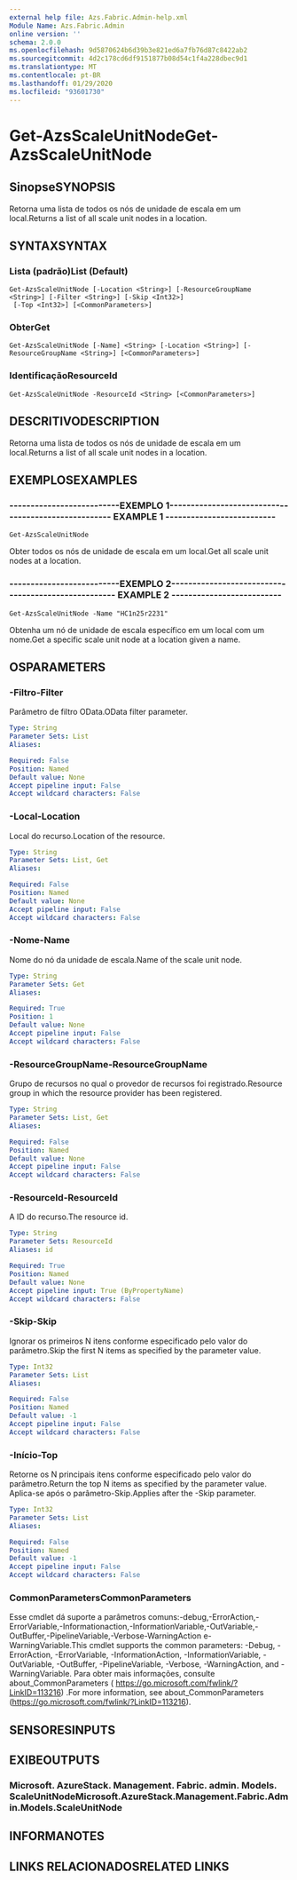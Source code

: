 ```yaml
---
external help file: Azs.Fabric.Admin-help.xml
Module Name: Azs.Fabric.Admin
online version: ''
schema: 2.0.0
ms.openlocfilehash: 9d5870624b6d39b3e821ed6a7fb76d87c8422ab2
ms.sourcegitcommit: 4d2c178cd6df9151877b08d54c1f4a228dbec9d1
ms.translationtype: MT
ms.contentlocale: pt-BR
ms.lasthandoff: 01/29/2020
ms.locfileid: "93601730"
---
```

# <span data-ttu-id="63ddf-101">Get-AzsScaleUnitNode</span><span class="sxs-lookup"><span data-stu-id="63ddf-101">Get-AzsScaleUnitNode</span></span>

## <span data-ttu-id="63ddf-102">Sinopse</span><span class="sxs-lookup"><span data-stu-id="63ddf-102">SYNOPSIS</span></span>
<span data-ttu-id="63ddf-103">Retorna uma lista de todos os nós de unidade de escala em um local.</span><span class="sxs-lookup"><span data-stu-id="63ddf-103">Returns a list of all scale unit nodes in a location.</span></span>

## <span data-ttu-id="63ddf-104">SYNTAX</span><span class="sxs-lookup"><span data-stu-id="63ddf-104">SYNTAX</span></span>

### <span data-ttu-id="63ddf-105">Lista (padrão)</span><span class="sxs-lookup"><span data-stu-id="63ddf-105">List (Default)</span></span>
```
Get-AzsScaleUnitNode [-Location <String>] [-ResourceGroupName <String>] [-Filter <String>] [-Skip <Int32>]
 [-Top <Int32>] [<CommonParameters>]
```

### <span data-ttu-id="63ddf-106">Obter</span><span class="sxs-lookup"><span data-stu-id="63ddf-106">Get</span></span>
```
Get-AzsScaleUnitNode [-Name] <String> [-Location <String>] [-ResourceGroupName <String>] [<CommonParameters>]
```

### <span data-ttu-id="63ddf-107">Identificação</span><span class="sxs-lookup"><span data-stu-id="63ddf-107">ResourceId</span></span>
```
Get-AzsScaleUnitNode -ResourceId <String> [<CommonParameters>]
```

## <span data-ttu-id="63ddf-108">DESCRITIVO</span><span class="sxs-lookup"><span data-stu-id="63ddf-108">DESCRIPTION</span></span>
<span data-ttu-id="63ddf-109">Retorna uma lista de todos os nós de unidade de escala em um local.</span><span class="sxs-lookup"><span data-stu-id="63ddf-109">Returns a list of all scale unit nodes in a location.</span></span>

## <span data-ttu-id="63ddf-110">EXEMPLOS</span><span class="sxs-lookup"><span data-stu-id="63ddf-110">EXAMPLES</span></span>

### <span data-ttu-id="63ddf-111">--------------------------EXEMPLO 1--------------------------</span><span class="sxs-lookup"><span data-stu-id="63ddf-111">-------------------------- EXAMPLE 1 --------------------------</span></span>
```
Get-AzsScaleUnitNode
```

<span data-ttu-id="63ddf-112">Obter todos os nós de unidade de escala em um local.</span><span class="sxs-lookup"><span data-stu-id="63ddf-112">Get all scale unit nodes at a location.</span></span>

### <span data-ttu-id="63ddf-113">--------------------------EXEMPLO 2--------------------------</span><span class="sxs-lookup"><span data-stu-id="63ddf-113">-------------------------- EXAMPLE 2 --------------------------</span></span>
```
Get-AzsScaleUnitNode -Name "HC1n25r2231"
```

<span data-ttu-id="63ddf-114">Obtenha um nó de unidade de escala específico em um local com um nome.</span><span class="sxs-lookup"><span data-stu-id="63ddf-114">Get a specific scale unit node at a location given a name.</span></span>

## <span data-ttu-id="63ddf-115">OS</span><span class="sxs-lookup"><span data-stu-id="63ddf-115">PARAMETERS</span></span>

### <span data-ttu-id="63ddf-116">-Filtro</span><span class="sxs-lookup"><span data-stu-id="63ddf-116">-Filter</span></span>
<span data-ttu-id="63ddf-117">Parâmetro de filtro OData.</span><span class="sxs-lookup"><span data-stu-id="63ddf-117">OData filter parameter.</span></span>

```yaml
Type: String
Parameter Sets: List
Aliases: 

Required: False
Position: Named
Default value: None
Accept pipeline input: False
Accept wildcard characters: False
```

### <span data-ttu-id="63ddf-118">-Local</span><span class="sxs-lookup"><span data-stu-id="63ddf-118">-Location</span></span>
<span data-ttu-id="63ddf-119">Local do recurso.</span><span class="sxs-lookup"><span data-stu-id="63ddf-119">Location of the resource.</span></span>

```yaml
Type: String
Parameter Sets: List, Get
Aliases: 

Required: False
Position: Named
Default value: None
Accept pipeline input: False
Accept wildcard characters: False
```

### <span data-ttu-id="63ddf-120">-Nome</span><span class="sxs-lookup"><span data-stu-id="63ddf-120">-Name</span></span>
<span data-ttu-id="63ddf-121">Nome do nó da unidade de escala.</span><span class="sxs-lookup"><span data-stu-id="63ddf-121">Name of the scale unit node.</span></span>

```yaml
Type: String
Parameter Sets: Get
Aliases: 

Required: True
Position: 1
Default value: None
Accept pipeline input: False
Accept wildcard characters: False
```

### <span data-ttu-id="63ddf-122">-ResourceGroupName</span><span class="sxs-lookup"><span data-stu-id="63ddf-122">-ResourceGroupName</span></span>
<span data-ttu-id="63ddf-123">Grupo de recursos no qual o provedor de recursos foi registrado.</span><span class="sxs-lookup"><span data-stu-id="63ddf-123">Resource group in which the resource provider has been registered.</span></span>

```yaml
Type: String
Parameter Sets: List, Get
Aliases: 

Required: False
Position: Named
Default value: None
Accept pipeline input: False
Accept wildcard characters: False
```

### <span data-ttu-id="63ddf-124">-ResourceId</span><span class="sxs-lookup"><span data-stu-id="63ddf-124">-ResourceId</span></span>
<span data-ttu-id="63ddf-125">A ID do recurso.</span><span class="sxs-lookup"><span data-stu-id="63ddf-125">The resource id.</span></span>

```yaml
Type: String
Parameter Sets: ResourceId
Aliases: id

Required: True
Position: Named
Default value: None
Accept pipeline input: True (ByPropertyName)
Accept wildcard characters: False
```

### <span data-ttu-id="63ddf-126">-Skip</span><span class="sxs-lookup"><span data-stu-id="63ddf-126">-Skip</span></span>
<span data-ttu-id="63ddf-127">Ignorar os primeiros N itens conforme especificado pelo valor do parâmetro.</span><span class="sxs-lookup"><span data-stu-id="63ddf-127">Skip the first N items as specified by the parameter value.</span></span>

```yaml
Type: Int32
Parameter Sets: List
Aliases: 

Required: False
Position: Named
Default value: -1
Accept pipeline input: False
Accept wildcard characters: False
```

### <span data-ttu-id="63ddf-128">-Início</span><span class="sxs-lookup"><span data-stu-id="63ddf-128">-Top</span></span>
<span data-ttu-id="63ddf-129">Retorne os N principais itens conforme especificado pelo valor do parâmetro.</span><span class="sxs-lookup"><span data-stu-id="63ddf-129">Return the top N items as specified by the parameter value.</span></span>
<span data-ttu-id="63ddf-130">Aplica-se após o parâmetro-Skip.</span><span class="sxs-lookup"><span data-stu-id="63ddf-130">Applies after the -Skip parameter.</span></span>

```yaml
Type: Int32
Parameter Sets: List
Aliases: 

Required: False
Position: Named
Default value: -1
Accept pipeline input: False
Accept wildcard characters: False
```

### <span data-ttu-id="63ddf-131">CommonParameters</span><span class="sxs-lookup"><span data-stu-id="63ddf-131">CommonParameters</span></span>
<span data-ttu-id="63ddf-132">Esse cmdlet dá suporte a parâmetros comuns:-debug,-ErrorAction,-ErrorVariable,-Informationaction,-InformationVariable,-OutVariable,-OutBuffer,-PipelineVariable,-Verbose-WarningAction e-WarningVariable.</span><span class="sxs-lookup"><span data-stu-id="63ddf-132">This cmdlet supports the common parameters: -Debug, -ErrorAction, -ErrorVariable, -InformationAction, -InformationVariable, -OutVariable, -OutBuffer, -PipelineVariable, -Verbose, -WarningAction, and -WarningVariable.</span></span> <span data-ttu-id="63ddf-133">Para obter mais informações, consulte about_CommonParameters ( https://go.microsoft.com/fwlink/?LinkID=113216) .</span><span class="sxs-lookup"><span data-stu-id="63ddf-133">For more information, see about_CommonParameters (https://go.microsoft.com/fwlink/?LinkID=113216).</span></span>

## <span data-ttu-id="63ddf-134">SENSORES</span><span class="sxs-lookup"><span data-stu-id="63ddf-134">INPUTS</span></span>

## <span data-ttu-id="63ddf-135">EXIBE</span><span class="sxs-lookup"><span data-stu-id="63ddf-135">OUTPUTS</span></span>

### <span data-ttu-id="63ddf-136">Microsoft. AzureStack. Management. Fabric. admin. Models. ScaleUnitNode</span><span class="sxs-lookup"><span data-stu-id="63ddf-136">Microsoft.AzureStack.Management.Fabric.Admin.Models.ScaleUnitNode</span></span>

## <span data-ttu-id="63ddf-137">INFORMA</span><span class="sxs-lookup"><span data-stu-id="63ddf-137">NOTES</span></span>

## <span data-ttu-id="63ddf-138">LINKS RELACIONADOS</span><span class="sxs-lookup"><span data-stu-id="63ddf-138">RELATED LINKS</span></span>


